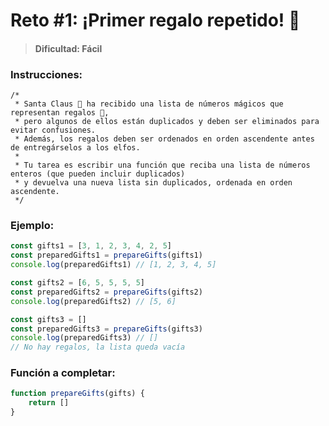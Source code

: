 # Reto \#1: ¡Primer regalo repetido! 🎁
> #### Dificultad: Fácil

### Instrucciones:

```
/*
 * Santa Claus 🎅 ha recibido una lista de números mágicos que representan regalos 🎁,
 * pero algunos de ellos están duplicados y deben ser eliminados para evitar confusiones.
 * Además, los regalos deben ser ordenados en orden ascendente antes de entregárselos a los elfos.
 * 
 * Tu tarea es escribir una función que reciba una lista de números enteros (que pueden incluir duplicados)
 * y devuelva una nueva lista sin duplicados, ordenada en orden ascendente.
 */
```

### Ejemplo:
``` javascript
const gifts1 = [3, 1, 2, 3, 4, 2, 5]
const preparedGifts1 = prepareGifts(gifts1)
console.log(preparedGifts1) // [1, 2, 3, 4, 5]

const gifts2 = [6, 5, 5, 5, 5]
const preparedGifts2 = prepareGifts(gifts2)
console.log(preparedGifts2) // [5, 6]

const gifts3 = []
const preparedGifts3 = prepareGifts(gifts3)
console.log(preparedGifts3) // []
// No hay regalos, la lista queda vacía
```

### Función a completar:
```javascript
function prepareGifts(gifts) {
    return []
}
```